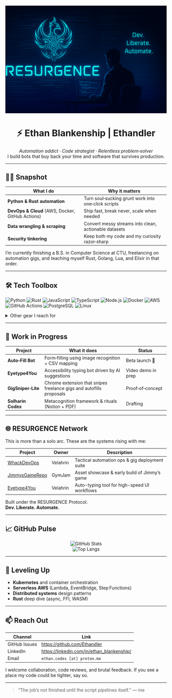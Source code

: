 <!-- Profile README for github.com/Ethandler -->

<p align="center">
<img src="https://raw.githubusercontent.com/Ethandler/Ethandler/main/assets/resurgence_banner.png" width="720" alt="RESURGENCE Sigil"/>

</p>

<h1 align="center">⚡ Ethan Blankenship&nbsp;|&nbsp;Ethandler</h1>
<p align="center">
  <em>Automation addict · Code strategist · Relentless problem‑solver</em><br/>
  I build bots that buy back your time and software that survives production.
</p>

---

## 🧑‍💻 Snapshot

| What I do | Why it matters |
|-----------|----------------|
| **Python & Rust automation** | Turn soul‑sucking grunt work into one‑click scripts |
| **DevOps & Cloud** (AWS, Docker, GitHub Actions) | Ship fast, break never, scale when needed |
| **Data wrangling & scraping** | Convert messy streams into clean, actionable datasets |
| **Security tinkering** | Keep both my code and my curiosity razor‑sharp |

I’m currently finishing a B.S. in Computer Science at CTU, freelancing on automation gigs, and teaching myself Rust, Golang, Lua, and Elixir in that order.

---

## 🛠️ Tech Toolbox

![Python](https://img.shields.io/badge/Python-3670A0?style=for-the-badge&logo=python&logoColor=ffdd54)
![Rust](https://img.shields.io/badge/Rust-000000?style=for-the-badge&logo=rust&logoColor=white)
![JavaScript](https://img.shields.io/badge/JavaScript-F7DF1E?style=for-the-badge&logo=javascript&logoColor=black)
![TypeScript](https://img.shields.io/badge/TypeScript-007ACC?style=for-the-badge&logo=typescript&logoColor=white)
![Node.js](https://img.shields.io/badge/Node.js-339933?style=for-the-badge&logo=nodedotjs&logoColor=white)
![Docker](https://img.shields.io/badge/Docker-2496ED?style=for-the-badge&logo=docker&logoColor=white)
![AWS](https://img.shields.io/badge/AWS-232F3E?style=for-the-badge&logo=amazon-aws&logoColor=white)
![GitHub Actions](https://img.shields.io/badge/GitHub%20Actions-2088FF?style=for-the-badge&logo=github-actions&logoColor=white)
![PostgreSQL](https://img.shields.io/badge/PostgreSQL-4169E1?style=for-the-badge&logo=postgresql&logoColor=white)
![Linux](https://img.shields.io/badge/Linux-FCC624?style=for-the-badge&logo=linux&logoColor=black)

<details>
<summary>Other gear I reach for</summary>

- PyAutoGUI · Playwright · Selenium  
- Pandas · NumPy · FastAPI · Flask  
- Terraform · Ansible  
- Bash · PowerShell  
- Figma for quick UI sketches
</details>

---

## 🚧 Work in Progress

| Project | What it does | Status |
|---------|--------------|--------|
| **Auto‑Fill Bot** | Form‑filling using image recognition + CSV mapping | Beta launch 🔄 |
| **Eyetype4You** | Accessibility typing bot driven by AI suggestions | Video demo in prep |
| **GigSniper‑Lite** | Chrome extension that snipes freelance gigs and autofills proposals | Proof‑of‑concept |
| **Solharin Codex** | Metacognition framework & rituals (Notion + PDF) | Drafting |

---

## 🌐 RESURGENCE Network

This is more than a solo arc. These are the systems rising with me:

| Project | Owner | Description |
|--------|--------|-------------|
| [WhackDevOps](https://github.com/WhackDevOps) | Velahrin | Tactical automation ops & gig deployment suite |
| [JimmysGameRepo](https://github.com/WhackDevOps/JimmysGameRepo) | GymJam | Asset showcase & early build of Jimmy’s game |
| [Eyetype4You](https://github.com/Ethandler/eyetype4you) | Velahrin | Auto-typing tool for high-speed UI workflows |

Built under the RESURGENCE Protocol.  
**Dev. Liberate. Automate.**

---

## 📈 GitHub Pulse

<p align="center">
  <img src="https://github-readme-stats.vercel.app/api?username=Ethandler&show_icons=true&theme=github_dark&count_private=true" alt="GitHub Stats" /><br/>
  <img src="https://github-readme-stats.vercel.app/api/top-langs/?username=Ethandler&layout=compact&theme=github_dark" alt="Top Langs" />
</p>

---

## 🌱 Leveling Up

- **Kubernetes** and container orchestration
- **Serverless AWS** (Lambda, EventBridge, Step Functions)
- **Distributed systems** design patterns
- **Rust** deep dive (async, FFI, WASM)

---

## 📫 Reach Out

| Channel | Link |
|---------|------|
| GitHub Issues | <https://github.com/Ethandler> |
| LinkedIn | <https://linkedin.com/in/ethan_blankenship/> |
| Email | `ethan.codes [at] proton.me` |

I welcome collaboration, code reviews, and brutal feedback. If you see a place my code could be tighter, say so.

---

> “The job’s not finished until the script pipelines itself.” — me
